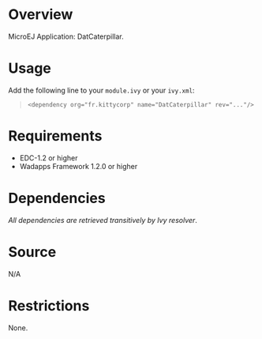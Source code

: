 <!--
	Markdown
-->

# Overview
MicroEJ Application: DatCaterpillar.

# Usage
Add the following line to your `module.ivy` or your `ivy.xml`:
> `<dependency org="fr.kittycorp" name="DatCaterpillar" rev="..."/>`

# Requirements
  - EDC-1.2 or higher
  - Wadapps Framework 1.2.0 or higher

# Dependencies
_All dependencies are retrieved transitively by Ivy resolver_.

# Source
N/A

# Restrictions
None.